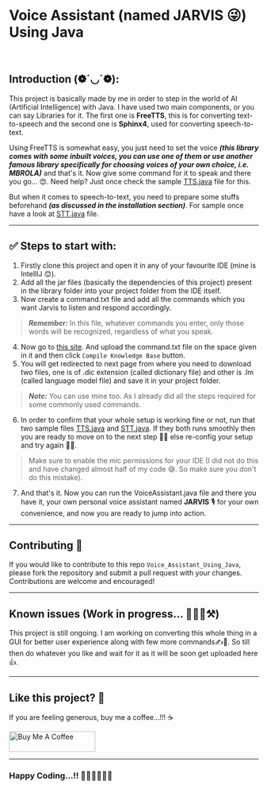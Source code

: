 # Voice Assistant (named JARVIS 😜) Using Java
<br/>

## Introduction (❁´◡`❁):

This project is basically made by me in order to step in the world of AI (Artificial Intelligence) with Java. I have used two main components, or you can say Libraries for it. The first one is **FreeTTS**, this is for converting text-to-speech and the second one is **Sphinx4**, used for converting speech-to-text.<br/>

Using FreeTTS is somewhat easy, you just need to set the voice ***(this library comes with some inbuilt voices, you can use one of them or use another famous library specifically for choosing voices of your own choice, i.e. MBROLA)*** and that's it. Now give some command for it to speak and there you go... 😍. Need help? Just once check the sample [TTS.java](https://github.com/priyanshu-baran/Voice_Assistant_Using_Java/blob/master/src/TTS.java) file for this.<br/>

But when it comes to speech-to-text, you need to prepare some stuffs beforehand ***(as discussed in the installation section)***. For sample once have a look at [STT.java](https://github.com/priyanshu-baran/Voice_Assistant_Using_Java/blob/master/src/STT.java) file.

---
## ✅ Steps to start with:

1. Firstly clone this project and open it in any of your favourite IDE (mine is IntellIJ 😊).
2. Add all the jar files (basically the dependencies of this project) present in the library folder into your project folder from the IDE itself.
3. Now create a command.txt file and add all the commands which you want Jarvis to listen and respond accordingly.<br/>
> ***Remember:*** In this file, whatever commands you enter, only those words will be recognized, regardless of what you speak.
4. Now go to [this site](http://www.speech.cs.cmu.edu/tools/lmtool-new.html). And upload the command.txt file on the space given in it and then click `Compile Knowledge Base` button.
5. You will get redirected to next page from where you need to download two files, one is of .dic extension (called dictionary file) and other is .lm (called language model file) and save it in your project folder.
> ***Note:*** You can use mine too. As I already did all the steps required for some commonly used commands.
6. In order to confirm that your whole setup is working fine or not, run that two sample files [TTS.java](https://github.com/priyanshu-baran/Voice_Assistant_Using_Java/blob/master/src/TTS.java) and [STT.java](https://github.com/priyanshu-baran/Voice_Assistant_Using_Java/blob/master/src/STT.java). If they both runs smoothly then you are ready to move on to the next step 🥳🎉 else re-config your setup and try again 🤕🫣.
> Make sure to enable the mic permissions for your IDE (I did not do this and have changed almost half of my code 😅. So make sure you don't do this mistake).
7. And that's it. Now you can run the VoiceAssistant.java file and there you have it, your own personal voice assistant named **JARVIS** 🎙️ for your own convenience, and now you are ready to jump into action.

[//]: # (> ***Not Recommended:*** You can also use the .dic and .lm file which is already there in the sphinx library folder &#40;in case you need it 'Path name'&#41;.)

[//]: # ()
[//]: # (---)

[//]: # (## How to tweak this project for your own uses)

[//]: # ()
[//]: # (Since this is an example project, I'd encourage you to clone and rename this project to use your own purposes. It's a good starter boilerplate.)

[//]: # ()
[//]: # (---)

[//]: # (## Find a bug?)

[//]: # ()
[//]: # (If you found an issue or would like to submit an improvement to this project, please submit an issue using the issues tab above. If you would like to submit a PR with a fix, reference the issue you created.!)

---
## Contributing 📝

If you would like to contribute to this repo `Voice_Assistant_Using_Java`, please fork the repository and submit a pull request with your changes. Contributions are welcome and encouraged!

---
## Known issues (Work in progress... 👷🏽‍♂️⚒️)

This project is still ongoing. I am working on converting this whole thing in a GUI for better user experience along with few more commands✍️📝. So till then do whatever you like and wait for it as it will be soon get uploaded here👍.

---
## Like this project? 🤩

If you are feeling generous, buy me a coffee...!!! ☕<br/>

<a href="https://www.buymeacoffee.com/priyanshubaran" target="_blank"><img src="https://cdn.buymeacoffee.com/buttons/default-orange.png" alt="Buy Me A Coffee" height="41" width="174"></a>

---
### Happy Coding...!! 👨🏽‍💻👨🏽‍💻